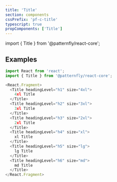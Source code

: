 ```yaml
---
title: 'Title'
section: components
cssPrefix: 'pf-c-title'
typescript: true
propComponents: ['Title']
---
```


import { Title } from '@patternfly/react-core';

## Examples
```js title=Title-sizes
import React from 'react';
import { Title } from '@patternfly/react-core';

<React.Fragment>
  <Title headingLevel="h1" size="4xl">
    4xl Title
  </Title>
  <Title headingLevel="h2" size="3xl">
    3xl Title
  </Title>
  <Title headingLevel="h3" size="2xl">
    2xl Title
  </Title>
  <Title headingLevel="h4" size="xl">
    xl Title
  </Title>
  <Title headingLevel="h5" size="lg">
    lg Title
  </Title>
  <Title headingLevel="h6" size="md">
    md Title
  </Title>
</React.Fragment>
```
